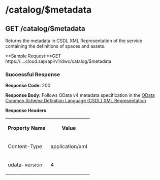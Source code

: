 <!-- loio2cff70cb3e5e428c9f381b07745a547c -->

# /catalog/$metadata



<a name="loio2cff70cb3e5e428c9f381b07745a547c__section_fzb_2h5_t5b"/>

## GET /catalog/$metadata

Returns the metadata in CSDL XML Representation of the service containing the definitions of spaces and assets.

**Sample Request:**GET https://....cloud.sap/api/v1/dwc/catalog/$metadata



### Successful Response

**Response Code:** 200

**Response Body:** Follows OData v4 metadata specification in the [OData Common Schema Definition Language \(CSDL\) XML Representation](https://docs.oasis-open.org/odata/odata-csdl-xml/v4.01/odata-csdl-xml-v4.01.html)

**Response Headers**


<table>
<tr>
<th valign="top">

Property Name



</th>
<th valign="top">

Value



</th>
</tr>
<tr>
<td valign="top">

Content-Type



</td>
<td valign="top">

application/xml



</td>
</tr>
<tr>
<td valign="top">

odata-version



</td>
<td valign="top">

4



</td>
</tr>
</table>

